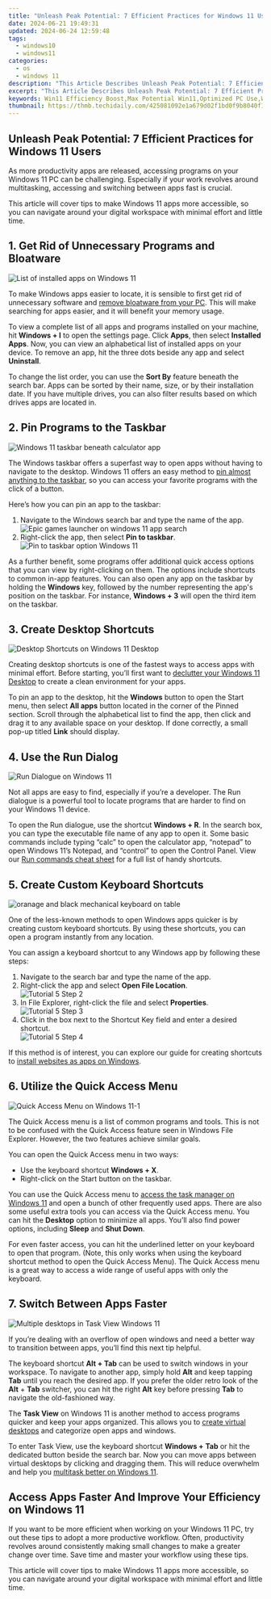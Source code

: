 ```yaml
---
title: "Unleash Peak Potential: 7 Efficient Practices for Windows 11 Users"
date: 2024-06-21 19:49:31
updated: 2024-06-24 12:59:48
tags:
  - windows10
  - windows11
categories:
  - os
  - windows 11
description: "This Article Describes Unleash Peak Potential: 7 Efficient Practices for Windows 11 Users"
excerpt: "This Article Describes Unleash Peak Potential: 7 Efficient Practices for Windows 11 Users"
keywords: Win11 Efficiency Boost,Max Potential Win11,Optimized PC Use,Windows 11 Tips,Speedup Win11,Enhance PC Performance,Advanced Win11 Tricks
thumbnail: https://thmb.techidaily.com/425081092e1a679d02f1bd0f9b8040f12a7c3e9a90f0ca40e490e9a1586e5331.jpg
---
```


## Unleash Peak Potential: 7 Efficient Practices for Windows 11 Users

 As more productivity apps are released, accessing programs on your Windows 11 PC can be challenging. Especially if your work revolves around multitasking, accessing and switching between apps fast is crucial.

 This article will cover tips to make Windows 11 apps more accessible, so you can navigate around your digital workspace with minimal effort and little time.

## 1\. Get Rid of Unnecessary Programs and Bloatware

![List of installed apps on Windows 11](https://static1.makeuseofimages.com/wordpress/wp-content/uploads/2023/06/list-of-installed-apps-on-windows-11.jpg)

 To make Windows apps easier to locate, it is sensible to first get rid of unnecessary software and [remove bloatware from your PC](https://www.makeuseof.com/how-to-quickly-remove-bloatware-from-windows-11/). This will make searching for apps easier, and it will benefit your memory usage.

 To view a complete list of all apps and programs installed on your machine, hit **Windows + I** to open the settings page. Click **Apps**, then select **Installed Apps**. Now, you can view an alphabetical list of installed apps on your device. To remove an app, hit the three dots beside any app and select **Uninstall**.

 To change the list order, you can use the **Sort By** feature beneath the search bar. Apps can be sorted by their name, size, or by their installation date. If you have multiple drives, you can also filter results based on which drives apps are located in.

## 2\. Pin Programs to the Taskbar

![Windows 11 taskbar beneath calculator app](https://static1.makeuseofimages.com/wordpress/wp-content/uploads/2023/06/windows-11-taskbar-beneath-calculator-app.jpg)

 The Windows taskbar offers a superfast way to open apps without having to navigate to the desktop. Windows 11 offers an easy method to [pin almost anything to the taskbar](https://www.makeuseof.com/windows-11-taskbar-pin-almost-anything/), so you can access your favorite programs with the click of a button.

 Here’s how you can pin an app to the taskbar:

1. Navigate to the Windows search bar and type the name of the app.  
![Epic games launcher on windows 11 app search](https://static1.makeuseofimages.com/wordpress/wp-content/uploads/2023/06/epic-games-launcher-on-windows-11-app-search.jpg)
2. Right-click the app, then select **Pin to taskbar**.  
![Pin to taskbar option Windows 11](https://static1.makeuseofimages.com/wordpress/wp-content/uploads/2023/06/pin-to-taskbar-option-windows-11.jpg)

 As a further benefit, some programs offer additional quick access options that you can view by right-clicking on them. The options include shortcuts to common in-app features. You can also open any app on the taskbar by holding the **Windows** key, followed by the number representing the app's position on the taskbar. For instance, **Windows + 3** will open the third item on the taskbar.

## 3\. Create Desktop Shortcuts

![Desktop Shortcuts on Windows 11 Desktop](https://static1.makeuseofimages.com/wordpress/wp-content/uploads/2023/06/desktop-shortcuts-on-windows-11-desktop.jpg)

 Creating desktop shortcuts is one of the fastest ways to access apps with minimal effort. Before starting, you’ll first want to [declutter your Windows 11 Desktop](https://www.makeuseof.com/revamp-windows-11-desktop/) to create a clean environment for your apps.

 To pin an app to the desktop, hit the **Windows** button to open the Start menu, then select **All apps** button located in the corner of the Pinned section. Scroll through the alphabetical list to find the app, then click and drag it to any available space on your desktop. If done correctly, a small pop-up titled **Link** should display.

## 4\. Use the Run Dialog

![Run Dialogue on Windows 11](https://static1.makeuseofimages.com/wordpress/wp-content/uploads/2023/06/run-dialogue-on-windows-11.jpg)

 Not all apps are easy to find, especially if you’re a developer. The Run dialogue is a powerful tool to locate programs that are harder to find on your Windows 11 device.

 To open the Run dialogue, use the shortcut **Windows + R**. In the search box, you can type the executable file name of any app to open it. Some basic commands include typing “calc” to open the calculator app, “notepad” to open Windows 11’s Notepad, and “control” to open the Control Panel. View our [Run commands cheat sheet](https://www.makeuseof.com/tag/windows-run-commands-cheat-sheet/) for a full list of handy shortcuts.

## 5\. Create Custom Keyboard Shortcuts

![oranage and black mechanical keyboard on table](https://static1.makeuseofimages.com/wordpress/wp-content/uploads/2023/06/oranage-and-black-mechanical-keyboard-on-table.jpg)

 One of the less-known methods to open Windows apps quicker is by creating custom keyboard shortcuts. By using these shortcuts, you can open a program instantly from any location.

 You can assign a keyboard shortcut to any Windows app by following these steps:

1. Navigate to the search bar and type the name of the app.
2. Right-click the app and select **Open File Location**.  
![Tutorial 5 Step 2](https://static1.makeuseofimages.com/wordpress/wp-content/uploads/2023/06/tutorial-5-step-2.jpg)
3. In File Explorer, right-click the file and select **Properties**.  
![Tutorial 5 Step 3](https://static1.makeuseofimages.com/wordpress/wp-content/uploads/2023/06/tutorial-5-step-3.jpg)
4. Click in the box next to the Shortcut Key field and enter a desired shortcut.  
![Tutorial 5 Step 4](https://static1.makeuseofimages.com/wordpress/wp-content/uploads/2023/06/tutorial-5-step-4.jpg)

 If this method is of interest, you can explore our guide for creating shortcuts to [install websites as apps on Windows](https://www.makeuseof.com/websites-desktop-apps-windows/).

## 6\. Utilize the Quick Access Menu

![Quick Access Menu on Windows 11-1](https://static1.makeuseofimages.com/wordpress/wp-content/uploads/2023/06/quick-access-menu-on-windows-11-1.jpg)

 The Quick Access menu is a list of common programs and tools. This is not to be confused with the Quick Access feature seen in Windows File Explorer. However, the two features achieve similar goals.

 You can open the Quick Access menu in two ways:

* Use the keyboard shortcut **Windows + X**.
* Right-click on the Start button on the taskbar.

 You can use the Quick Access menu to [access the task manager on Windows 11](https://www.makeuseof.com/how-to-access-task-manager-on-windows-11/) and open a bunch of other frequently used apps. There are also some useful extra tools you can access via the Quick Access menu. You can hit the **Desktop** option to minimize all apps. You’ll also find power options, including **Sleep** and **Shut Down**.

 For even faster access, you can hit the underlined letter on your keyboard to open that program. (Note, this only works when using the keyboard shortcut method to open the Quick Access Menu). The Quick Access menu is a great way to access a wide range of useful apps with only the keyboard.

## 7\. Switch Between Apps Faster

![Multiple desktops in Task View Windows 11](https://static1.makeuseofimages.com/wordpress/wp-content/uploads/2023/05/multiple-desktops-in-task-view-windows-11.jpg)

 If you’re dealing with an overflow of open windows and need a better way to transition between apps, you’ll find this next tip helpful.

 The keyboard shortcut **Alt + Tab** can be used to switch windows in your workspace. To navigate to another app, simply hold **Alt** and keep tapping **Tab** until you reach the desired app. If you prefer the older retro look of the **Alt** \+ **Tab** switcher, you can hit the right **Alt** key before pressing **Tab** to navigate the old-fashioned way.

 The **Task View** on Windows 11 is another method to access programs quicker and keep your apps organized. This allows you to [create virtual desktops](https://www.makeuseof.com/how-to-create-virtual-desktops-in-windows-11/) and categorize open apps and windows.

 To enter Task View, use the keyboard shortcut **Windows +** **Tab** or hit the dedicated button beside the search bar. Now you can move apps between virtual desktops by clicking and dragging them. This will reduce overwhelm and help you [multitask better on Windows 11](https://www.makeuseof.com/windows-11-multitasking-tips/).

## Access Apps Faster And Improve Your Efficiency on Windows 11

 If you want to be more efficient when working on your Windows 11 PC, try out these tips to adopt a more productive workflow. Often, productivity revolves around consistently making small changes to make a greater change over time. Save time and master your workflow using these tips.

 This article will cover tips to make Windows 11 apps more accessible, so you can navigate around your digital workspace with minimal effort and little time.
